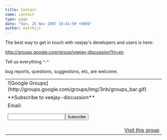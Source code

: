 ```yaml
---
title: Contact
name: contact
type: page
date: "Sun, 25 Nov 2007 10:41:59 +0000"
author: matthijs
---
```

The best way to get in touch with veejay's developers and users is here:  

<http://groups.google.com/group/veejay-discussion?hl=en>  

Tell us everything ^-^  

bug reports, questions, suggestions, etc, are welcome.  


<form action="http://groups.google.com/group/veejay-discussion/boxsubscribe">  
</form>  


<table class="c3" border="0" cellspacing="0"><tbody><tr><td>![Google Groups](http://groups.google.com/groups/img/3nb/groups_bar.gif)</td></tr><tr><td class="c1">**Subscribe to veejay-discussion**</td></tr><tr><td class="c2">Email:  

<input name="email/" type="text"></input><input name="sub" type="submit" value="Subscribe"></input></td></tr><tr><td align="right">[Visit this group](http://groups.google.com/group/veejay-discussion)</td></tr></tbody></table>